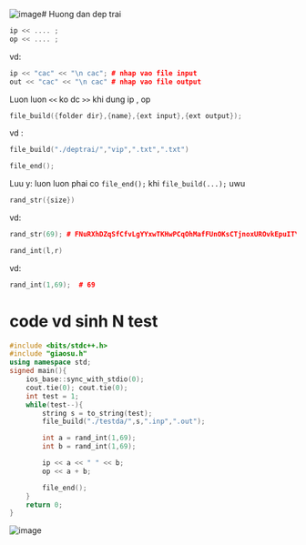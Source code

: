 ![image](https://github.com/giaosu0719/gen-gs/assets/63047065/7622237e-190d-45ac-885d-f25a821b4a97)# Huong dan dep trai
```cpp
ip << .... ;
op << .... ;
```
vd:
```cpp
ip << "cac" << "\n cac"; # nhap vao file input
out << "cac" << "\n cac" # nhap vao file output
```

Luon luon ```<<``` ko dc ```>>``` khi dung ip , op
```cpp
file_build({folder dir},{name},{ext input},{ext output});
```

vd : 
```cpp
file_build("./deptrai/","vip",".txt",".txt")
```

```cpp
file_end();
```

Luu y: luon luon phai co ```file_end();``` khi ```file_build(...);``` uwu

```cpp
rand_str({size})
```

vd:
```cpp
rand_str(69); # FNuRXhDZqSfCfvLgYYxwTKHwPCqOhMafFUnOKsCTjnoxUROvkEpuITYcsBsbQFEVmPhOG
```

```cpp
rand_int(l,r)
```
vd:
```cpp
rand_int(1,69);  # 69
```

# code vd sinh N test

```cpp
#include <bits/stdc++.h>
#include "giaosu.h"
using namespace std;
signed main(){
    ios_base::sync_with_stdio(0);
    cout.tie(0); cout.tie(0);
    int test = 1;
    while(test--){
        string s = to_string(test);
        file_build("./testda/",s,".inp",".out");

        int a = rand_int(1,69);
        int b = rand_int(1,69);

        ip << a << " " << b;
        op << a + b;

        file_end();
    }
    return 0;
}
```

![image](https://github.com/giaosu0719/gen-gs/assets/63047065/94e1f8c6-07b1-434a-8744-1985308c9cd3)

